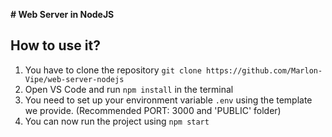 **# Web Server in NodeJS**

## How to use it?
1. You have to clone the repository `git clone https://github.com/Marlon-Vipe/web-server-nodejs`
2. Open VS Code and run `npm install` in the terminal
3. You need to set up your environment variable `.env` using the template we provide. 
    (Recommended PORT: 3000 and 'PUBLIC' folder)
 4. You can now run the project using `npm start`
